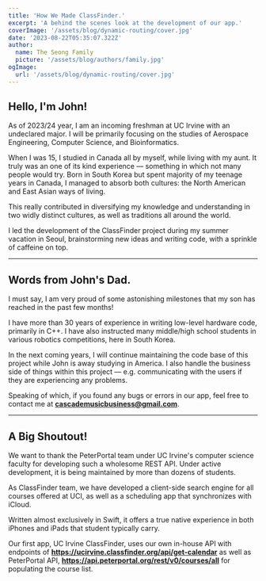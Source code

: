 ```yaml
---
title: 'How We Made ClassFinder.'
excerpt: 'A behind the scenes look at the development of our app.'
coverImage: '/assets/blog/dynamic-routing/cover.jpg'
date: '2023-08-22T05:35:07.322Z'
author:
  name: The Seong Family
  picture: '/assets/blog/authors/family.jpg'
ogImage:
  url: '/assets/blog/dynamic-routing/cover.jpg'
---
```


## Hello, I'm John!

As of 2023/24 year, I am an incoming freshman at UC Irvine with an undeclared major. I will be primarily focusing on the studies of Aerospace Engineering, Computer Science, and Bioinformatics.

When I was 15, I studied in Canada all by myself, while living with my aunt. It truly was an one of its kind experience — something in which not many people would try. Born in South Korea but spent majority of my teenage years in Canada, I managed to absorb both cultures: the North American and East Asian ways of living.

This really contributed in diversifying my knowledge and understanding in two widly distinct cultures, as well as traditions all around the world.

I led the development of the ClassFinder project during my summer vacation in Seoul, brainstorming new ideas and writing code, with a sprinkle of caffeine on top.

---

## Words from John's Dad.

I must say, I am very proud of some astonishing milestones that my son has reached in the past few months!

I have more than 30 years of experience in writing low-level hardware code, primarily in C++. I have also instructed many middle/high school students in various robotics competitions, here in South Korea.

In the next coming years, I will continue maintaining the code base of this project while John is away studying in America. I also handle the business side of things within this project — e.g. communicating with the users if they are experiencing any problems.

Speaking of which, if you found any bugs or errors in our app, feel free to contact me at **cascademusicbusiness@gmail.com**.

---

## A Big Shoutout!

We want to thank the PeterPortal team under UC Irvine's computer science faculty for developing such a wholesome REST API.
Under active development, it is being maintained by more than dozens of students. 

As ClassFinder team, we have developed a client-side search engine for all courses offered at UCI, as well as a scheduling app that synchronizes with iCloud. 

Written almost exclusively in Swift, it offers a true native experience in both iPhones and iPads that student typically carry.

Our first app, UC Irvine ClassFinder, uses our own in-house API with endpoints of **https://ucirvine.classfinder.org/api/get-calendar** as well as PeterPortal API, **https://api.peterportal.org/rest/v0/courses/all** for populating the course list.